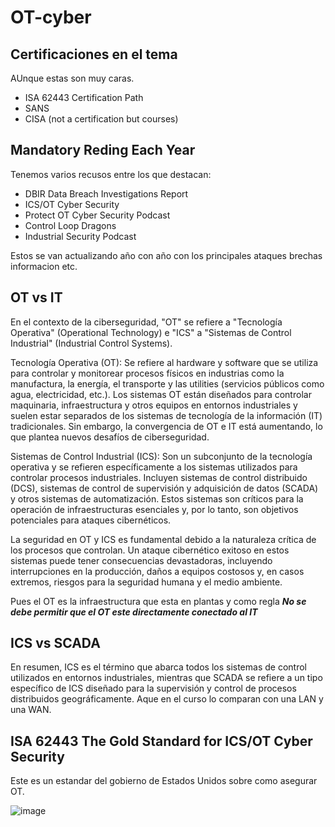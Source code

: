 # OT-cyber

## Certificaciones en el tema

AUnque estas son muy caras.

- ISA 62443 Certification Path
- SANS
- CISA (not a certification but courses)

## Mandatory Reding Each Year

Tenemos varios recusos entre los que destacan:

- DBIR Data Breach Investigations Report
- ICS/OT Cyber Security
- Protect OT Cyber Security Podcast
-  Control Loop Dragons
-  Industrial Security Podcast

Estos se van actualizando año con año con los principales ataques brechas informacion etc.
  

## OT vs IT

En el contexto de la ciberseguridad, "OT" se refiere a "Tecnología Operativa" (Operational Technology) e "ICS" a "Sistemas de Control Industrial" (Industrial Control Systems).

Tecnología Operativa (OT): Se refiere al hardware y software que se utiliza para controlar y monitorear procesos físicos en industrias como la manufactura, la energía, el transporte y las utilities (servicios públicos como agua, electricidad, etc.). Los sistemas OT están diseñados para controlar maquinaria, infraestructura y otros equipos en entornos industriales y suelen estar separados de los sistemas de tecnología de la información (IT) tradicionales. Sin embargo, la convergencia de OT e IT está aumentando, lo que plantea nuevos desafíos de ciberseguridad.

Sistemas de Control Industrial (ICS): Son un subconjunto de la tecnología operativa y se refieren específicamente a los sistemas utilizados para controlar procesos industriales. Incluyen sistemas de control distribuido (DCS), sistemas de control de supervisión y adquisición de datos (SCADA) y otros sistemas de automatización. Estos sistemas son críticos para la operación de infraestructuras esenciales y, por lo tanto, son objetivos potenciales para ataques cibernéticos.

La seguridad en OT y ICS es fundamental debido a la naturaleza crítica de los procesos que controlan. Un ataque cibernético exitoso en estos sistemas puede tener consecuencias devastadoras, incluyendo interrupciones en la producción, daños a equipos costosos y, en casos extremos, riesgos para la seguridad humana y el medio ambiente.

Pues el OT es la infraestructura que esta en plantas y como regla ***No se debe permitir que el OT este directamente conectado al IT***

## ICS vs SCADA

En resumen, ICS es el término que abarca todos los sistemas de control utilizados en entornos industriales, mientras que SCADA se refiere a un tipo específico de ICS diseñado para la supervisión y control de procesos distribuidos geográficamente. Aque en el curso lo comparan con una LAN y una WAN.


## ISA 62443 The Gold Standard for ICS/OT Cyber Security

Este es un estandar del gobierno de Estados Unidos sobre como asegurar OT.

![image](https://github.com/gecr07/OT-cyber/assets/63270579/9ec5486d-b2c5-424d-8ec1-970bfe0d1653)




















